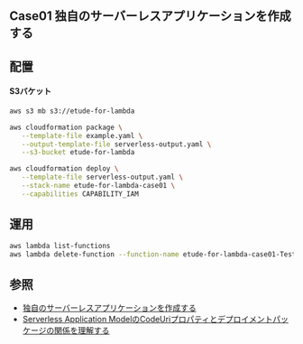 Case01 独自のサーバーレスアプリケーションを作成する
---

## 配置
#### S3バケット
```bash
aws s3 mb s3://etude-for-lambda
```

```bash
aws cloudformation package \
   --template-file example.yaml \
   --output-template-file serverless-output.yaml \
   --s3-bucket etude-for-lambda  
```

```bash
aws cloudformation deploy \
   --template-file serverless-output.yaml \
   --stack-name etude-for-lambda-case01 \
   --capabilities CAPABILITY_IAM
```

## 運用
```bash
aws lambda list-functions
aws lambda delete-function --function-name etude-for-lambda-case01-TestFunction-WA87HRGSMZR9
```


## 参照
+ [独自のサーバーレスアプリケーションを作成する](https://docs.aws.amazon.com/ja_jp/lambda/latest/dg/serverless-deploy-wt.html)
+ [Serverless Application ModelのCodeUriプロパティとデプロイメントパッケージの関係を理解する](https://dev.classmethod.jp/cloud/aws/understanding-codeuri-property-and-deployment-package-in-serverless-application-model/)
